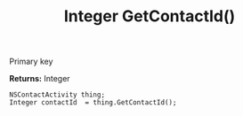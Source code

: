 ﻿---
uid: crmscript_ref_NSContactActivity_GetContactId
title: Integer GetContactId()
intellisense: NSContactActivity.GetContactId
keywords: NSContactActivity, GetContactId
so.topic: reference
---

Primary key

**Returns:** Integer


```crmscript
NSContactActivity thing;
Integer contactId  = thing.GetContactId();
```


